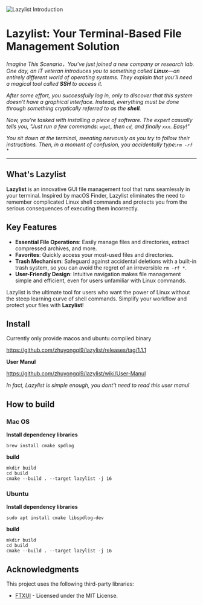 ![Lazylist Introduction](https://github.com/zhuyongqi9/lazylist/raw/master/image/intro.gif)

# Lazylist: Your Terminal-Based File Management Solution  

*Imagine This Scenario，You’ve just joined a new company or research lab. One day, an IT veteran introduces you to something called **Linux**—an entirely different world of operating systems. They explain that you’ll need a magical tool called **SSH** to access it.*  

*After some effort, you successfully log in, only to discover that this system doesn’t have a graphical interface. Instead, everything must be done through something cryptically referred to as the **shell**.*  

*Now, you’re tasked with installing a piece of software. The expert casually tells you, "Just run a few commands: `wget`, then `cd`, and finally `xxx`. Easy!"*  

*You sit down at the terminal, sweating nervously as you try to follow their instructions. Then, in a moment of confusion, you accidentally type:`rm -rf *`*  

***
## What's Lazylist
**Lazylist** is an innovative GUI file management tool that runs seamlessly in your terminal. Inspired by macOS Finder, Lazylist eliminates the need to remember complicated Linux shell commands and protects you from the serious consequences of executing them incorrectly.  

## Key Features  
- **Essential File Operations**: Easily manage files and directories, extract compressed archives, and more.  
- **Favorites**: Quickly access your most-used files and directories.  
- **Trash Mechanism**: Safeguard against accidental deletions with a built-in trash system, so you can avoid the regret of an irreversible `rm -rf *`.  
- **User-Friendly Design**: Intuitive navigation makes file management simple and efficient, even for users unfamiliar with Linux commands.  

Lazylist is the ultimate tool for users who want the power of Linux without the steep learning curve of shell commands. Simplify your workflow and protect your files with **Lazylist**!  
## Install
Currently only provide macos and ubuntu compiled binary

https://github.com/zhuyongqi9/lazylist/releases/tag/1.1.1

**User Manul**

https://github.com/zhuyongqi9/lazylist/wiki/User-Manul

*In fact, Lazylist is simple enough, you dont't need to read this user manul*

## How to build

### Mac OS

**Install dependency libraries**
```
brew install cmake spdlog
```

**build**
```
mkdir build
cd build
cmake --build . --target lazylist -j 16
```


### Ubuntu
**Install dependency libraries**
```
sudo apt install cmake libspdlog-dev
```

**build**
```
mkdir build
cd build
cmake --build . --target lazylist -j 16
```


## Acknowledgments  
This project uses the following third-party libraries:  
- [FTXUI](https://github.com/ArthurSonzogni/FTXUI) - Licensed under the MIT License.  
